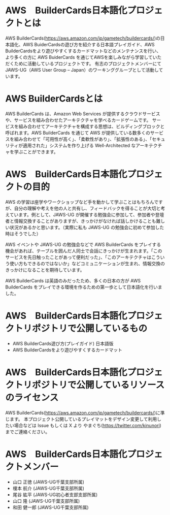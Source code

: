 # AWS　BuilderCards日本語化プロジェクトとは
AWS BuilderCards(https://aws.amazon.com/jp/gametech/buildercards/)の日本語化、AWS BuiderCardsの遊び方を紹介する日本語プレイガイド、AWS BuilderCardsをより遊びやすくするカードマットなどのメンテナンスを行い、より多くの方に AWS BuiderCards を通じてAWSを楽しみながら学習していただくために活動しているプロジェクトです。
有志のプロジェクトメンバーにて JAWS-UG（AWS User Group – Japan）のワーキンググループとして活動しています。

# AWS BuilderCardsとは
AWS BuilderCards は、Amazon Web Services が提供するクラウドサービスや、サービスを組み合わせたアーキテクチャを学べるカードゲームです。
サービスを組み合わせてアーキテクチャを構成する思想は、ビルディングブロックと呼ばれます。AWS BuilderCards を通じて AWS が提供している数多くのサービスを組み合わせて「可用性が高く」、「柔軟性があり」、「拡張性のある」、「セキュリティが適用された」システムを作り上げる Well-Architected なアーキテクチャを学ぶことができます。

# AWS　BuilderCards日本語化プロジェクトの目的
AWS の学習は座学やワークショップなど手を動かして学ぶことはもちろんですが、自分の理解や考えを他の人と共有し、フィードバックを得ることが大切と考えています。例として、JAWS-UG が開催する勉強会に参加して、参加者や登壇者と情報交換することがありますが、きっかけがなければ話しかけることも難しい状況があるかと思います。（実際に私も JAWS-UG の勉強会に初めて参加した時はそうでした）

AWS イベントや JAWS-UG の勉強会などで AWS BuilderCards をプレイする機会があれば、テーブルを囲んだ人同士で会話にきっかけが生まれます。「このサービスを先日触ったことがあって便利だった」、「このアーキテクチャはこういう使い方もできるのではないか」などコミュニケーションが生まれ、情報交換のきっかけになることを期待しています。

AWS BuilderCards は英語のみだったため、多くの日本の方が AWS BuilderCards をプレイできる環境を作るための第一歩として日本語化を行いました。

# AWS　BuilderCards日本語化プロジェクトリポジトリで公開しているもの
- AWS BuilderCards遊び方(プレイガイド) 日本語版
- AWS BuilderCardsをより遊びやすくするカードマット

# AWS　BuilderCards日本語化プロジェクトリポジトリで公開しているリソースのライセンス
AWS BuilderCards(https://aws.amazon.com/jp/gametech/buildercards/)に準じます。
本プロジェクト公開しているプレイマットをデザイン変更して利用したい場合などは Issue もしくは X より やまぐち(https://twitter.com/kinunori) までご連絡ください。

# AWS　BuilderCards日本語化プロジェクトメンバー
- 山口 正徳 (JAWS-UG千葉支部所属)
- 榎本 航介 (JAWS-UG千葉支部所属)
- 尾谷 紘平 (JAWS-UG初心者支部支部所属)
- 山口 隆 (JAWS-UG千葉支部所属)
- 和田 健一郎 (JAWS-UG千葉支部所属)




